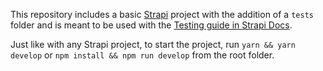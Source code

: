 This repository includes a basic [Strapi](https://docs.strapi.io) project with the addition of a `tests` folder and is meant to be used with the [Testing guide in Strapi Docs](https://docs.strapi.io/cms/testing).

Just like with any Strapi project, to start the project, run `yarn && yarn develop` or `npm install && npm run develop` from the root folder.
